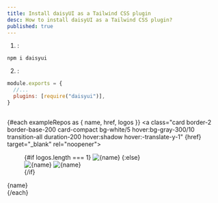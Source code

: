 ```yaml
---
title: Install daisyUI as a Tailwind CSS plugin
desc: How to install daisyUI as a Tailwind CSS plugin?
published: true
---
```


<script>
  import InstallTabs from "@components/InstallTabs.svelte"
  import Translate from "@components/Translate.svelte"
  import { exampleRepos } from "@src/lib/data.js"
</script>

<InstallTabs />

<Translate text="You need <a href='https://nodejs.org/en/download/'>Node.js</a> and <a href='https://tailwindcss.com/docs/installation'>Tailwind CSS</a> installed." />

1. <Translate text="Install daisyUI" />:

```
npm i daisyui
```

2. <Translate text="Then add daisyUI to your <code>tailwind.config.js</code> files" />:

```js
module.exports = {
  //...
  plugins: [require("daisyui")],
}
```

## <Translate text="daisyUI example repositories"/>

<Translate text="See example setup of daisyUI and Tailwind CSS on different frameworks and build tools."/>

<div class="not-prose grid grid-cols-2 sm:grid-cols-3 md:grid-cols-4 xl:grid-cols-5 my-10 gap-6">

{#each exampleRepos as { name, href, logos }}
<a class="card border-2 border-base-200 card-compact bg-white/5 hover:bg-gray-300/10 transition-all duration-200 hover:shadow hover:-translate-y-1" {href} target="\_blank" rel="noopener">

<figure class="px-12 pt-6 pb-2 w-full aspect-[2/1] items-end overflow-visible">
{#if logos.length === 1}
<img class="w-full h-auto" src={logos[0]} alt={name}>
{:else}
<div class="grid w-full">
<img class="col-start-1 row-start-1 w-full h-auto" src={logos[0]} alt={name}>
<img class="col-start-1 row-start-1 w-3/5 -mr-4 -mb-4 place-self-end justify-self-end drop-shadow-md h-auto" src={logos[1]} alt={name}>
</div>
{/if}
</figure>
<div class="card-body text-center">
<span class="text-xs">{name}</span>
</div>
</a>
{/each}

</div>
